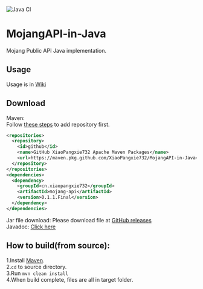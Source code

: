 ![Java CI](https://github.com/XiaoPangxie732/MojangAPI-in-Java/workflows/Java%20CI/badge.svg)
# MojangAPI-in-Java
Mojang Public API Java implementation.  

## Usage
Usage is in [Wiki](https://github.com/XiaoPangxie732/MojangAPI-in-Java/wiki)    

## Download
Maven:  
Follow [these steps](https://help.github.com/en/packages/using-github-packages-with-your-projects-ecosystem/configuring-apache-maven-for-use-with-github-packages#authenticating-to-github-packages) to add repository first.
```xml
<repositories>
  <repository>
    <id>github</id>
    <name>GitHub XiaoPangxie732 Apache Maven Packages</name>
    <url>https://maven.pkg.github.com/XiaoPangxie732/MojangAPI-in-Java</url>
  </repository>
</repositories>
<dependencies>
  <dependency>
    <groupId>cn.xiaopangxie732</groupId>
    <artifactId>mojang-api</artifactId>
    <version>0.1.1.Final</version>
  </dependency>
</dependencies>
```
  
Jar file download: Please download file at [GitHub releases](https://github.com/XiaoPangxie732/MojangAPI-in-Java/releases/latest)  
Javadoc: [Click here](https://xiaopangxie732.github.io/MojangAPI-in-Java/apidocs/index.html)
## How to build(from source):      
1.Install [Maven](https://maven.apache.org/).  
2.`cd` to source directory.  
3.Run <code>mvn clean install</code>  
4.When build complete, files are all in target folder. 
